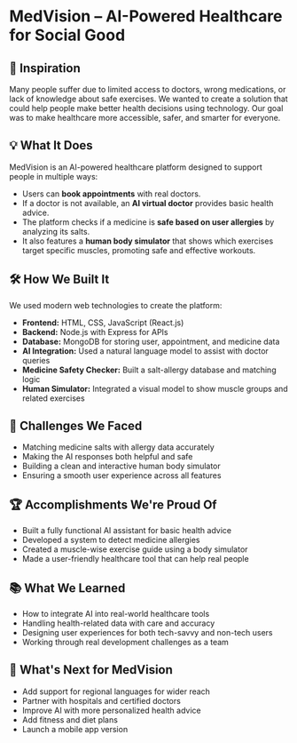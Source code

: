 # MedVision – AI-Powered Healthcare for Social Good

## 🧠 Inspiration  
Many people suffer due to limited access to doctors, wrong medications, or lack of knowledge about safe exercises. We wanted to create a solution that could help people make better health decisions using technology. Our goal was to make healthcare more accessible, safer, and smarter for everyone.

## 💡 What It Does  
MedVision is an AI-powered healthcare platform designed to support people in multiple ways:
- Users can **book appointments** with real doctors.  
- If a doctor is not available, an **AI virtual doctor** provides basic health advice.  
- The platform checks if a medicine is **safe based on user allergies** by analyzing its salts.  
- It also features a **human body simulator** that shows which exercises target specific muscles, promoting safe and effective workouts.

## 🛠️ How We Built It  
We used modern web technologies to create the platform:

- **Frontend:** HTML, CSS, JavaScript (React.js)  
- **Backend:** Node.js with Express for APIs  
- **Database:** MongoDB for storing user, appointment, and medicine data  
- **AI Integration:** Used a natural language model to assist with doctor queries  
- **Medicine Safety Checker:** Built a salt-allergy database and matching logic  
- **Human Simulator:** Integrated a visual model to show muscle groups and related exercises  

## 🚧 Challenges We Faced  
- Matching medicine salts with allergy data accurately  
- Making the AI responses both helpful and safe  
- Building a clean and interactive human body simulator  
- Ensuring a smooth user experience across all features  

## 🏆 Accomplishments We're Proud Of  
- Built a fully functional AI assistant for basic health advice  
- Developed a system to detect medicine allergies  
- Created a muscle-wise exercise guide using a body simulator  
- Made a user-friendly healthcare tool that can help real people  

## 📚 What We Learned  
- How to integrate AI into real-world healthcare tools  
- Handling health-related data with care and accuracy  
- Designing user experiences for both tech-savvy and non-tech users  
- Working through real development challenges as a team  

## 🚀 What's Next for MedVision  
- Add support for regional languages for wider reach  
- Partner with hospitals and certified doctors  
- Improve AI with more personalized health advice  
- Add fitness and diet plans  
- Launch a mobile app version  
